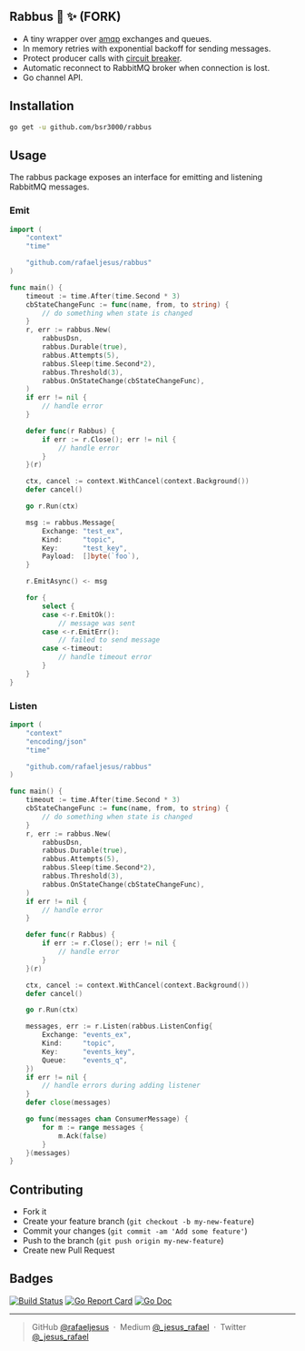 ## Rabbus 🚌 ✨ (FORK)

* A tiny wrapper over [amqp](https://github.com/streadway/amqp) exchanges and queues.
* In memory retries with exponential backoff for sending messages.
* Protect producer calls with [circuit breaker](https://github.com/sony/gobreaker).
* Automatic reconnect to RabbitMQ broker when connection is lost.
* Go channel API.

## Installation
```bash
go get -u github.com/bsr3000/rabbus
```

## Usage
The rabbus package exposes an interface for emitting and listening RabbitMQ messages.

### Emit
```go
import (
	"context"
	"time"

	"github.com/rafaeljesus/rabbus"
)

func main() {
	timeout := time.After(time.Second * 3)
	cbStateChangeFunc := func(name, from, to string) {
		// do something when state is changed
	}
	r, err := rabbus.New(
		rabbusDsn,
		rabbus.Durable(true),
		rabbus.Attempts(5),
		rabbus.Sleep(time.Second*2),
		rabbus.Threshold(3),
		rabbus.OnStateChange(cbStateChangeFunc),
	)
	if err != nil {
		// handle error
	}

	defer func(r Rabbus) {
		if err := r.Close(); err != nil {
			// handle error
		}
	}(r)

	ctx, cancel := context.WithCancel(context.Background())
	defer cancel()

	go r.Run(ctx)

	msg := rabbus.Message{
		Exchange: "test_ex",
		Kind:     "topic",
		Key:      "test_key",
		Payload:  []byte(`foo`),
	}

	r.EmitAsync() <- msg

	for {
		select {
		case <-r.EmitOk():
			// message was sent
		case <-r.EmitErr():
			// failed to send message
		case <-timeout:
			// handle timeout error
		}
	}
}
```

### Listen
```go
import (
	"context"
	"encoding/json"
	"time"

	"github.com/rafaeljesus/rabbus"
)

func main() {
	timeout := time.After(time.Second * 3)
	cbStateChangeFunc := func(name, from, to string) {
		// do something when state is changed
	}
	r, err := rabbus.New(
		rabbusDsn,
		rabbus.Durable(true),
		rabbus.Attempts(5),
		rabbus.Sleep(time.Second*2),
		rabbus.Threshold(3),
		rabbus.OnStateChange(cbStateChangeFunc),
	)
	if err != nil {
		// handle error
	}

	defer func(r Rabbus) {
		if err := r.Close(); err != nil {
			// handle error
		}
	}(r)

	ctx, cancel := context.WithCancel(context.Background())
	defer cancel()

	go r.Run(ctx)

	messages, err := r.Listen(rabbus.ListenConfig{
		Exchange: "events_ex",
		Kind:     "topic",
		Key:      "events_key",
		Queue:    "events_q",
	})
	if err != nil {
		// handle errors during adding listener
	}
	defer close(messages)

	go func(messages chan ConsumerMessage) {
		for m := range messages {
			m.Ack(false)
		}
	}(messages)
}
```

## Contributing
- Fork it
- Create your feature branch (`git checkout -b my-new-feature`)
- Commit your changes (`git commit -am 'Add some feature'`)
- Push to the branch (`git push origin my-new-feature`)
- Create new Pull Request

## Badges

[![Build Status](https://circleci.com/gh/rafaeljesus/rabbus.svg?style=svg)](https://circleci.com/gh/rafaeljesus/rabbus)
[![Go Report Card](https://goreportcard.com/badge/github.com/rafaeljesus/rabbus)](https://goreportcard.com/report/github.com/rafaeljesus/rabbus)
[![Go Doc](https://godoc.org/github.com/rafaeljesus/rabbus?status.svg)](https://godoc.org/github.com/rafaeljesus/rabbus)

---

> GitHub [@rafaeljesus](https://github.com/rafaeljesus) &nbsp;&middot;&nbsp;
> Medium [@_jesus_rafael](https://medium.com/@_jesus_rafael) &nbsp;&middot;&nbsp;
> Twitter [@_jesus_rafael](https://twitter.com/_jesus_rafael)
